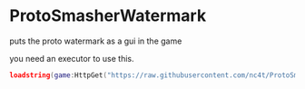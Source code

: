 # ProtoSmasherWatermark
puts the proto watermark as a gui in the game

you need an executor to use this.

```lua
loadstring(game:HttpGet("https://raw.githubusercontent.com/nc4t/ProtoSmasherWatermark/main/Source.lua",true))()
```
